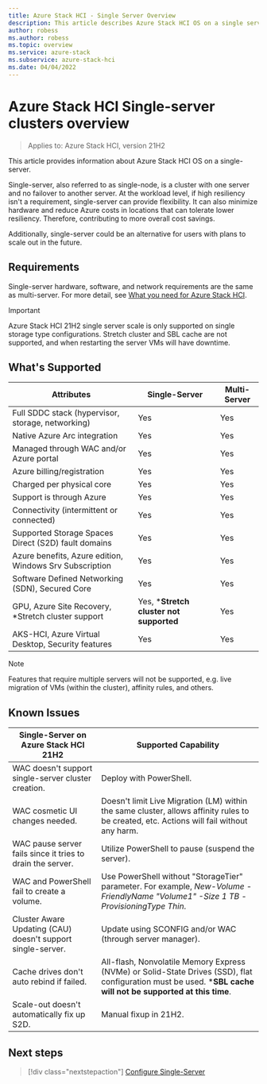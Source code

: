 ```yaml
---
title: Azure Stack HCI - Single Server Overview
description: This article describes Azure Stack HCI OS on a single server
author: robess
ms.author: robess
ms.topic: overview
ms.service: azure-stack
ms.subservice: azure-stack-hci
ms.date: 04/04/2022
---
```


# **Azure Stack HCI Single-server clusters overview**
> Applies to: Azure Stack HCI, version 21H2

This article provides information about Azure Stack HCI OS on a single-server.

Single-server, also referred to as single-node, is a cluster with one server and no failover to another server. At the workload level, if high resiliency isn't a requirement, single-server can provide flexibility. It can also minimize hardware and reduce Azure costs in locations that can tolerate lower resiliency. Therefore, contributing to more overall cost savings.

Additionally, single-server could be an alternative for users with plans to scale out in the future.

## **Requirements**
Single-server hardware, software, and network requirements are the same as multi-server. For more detail, see [What you need for Azure Stack HCI](/azure-stack/hci/overview#what-you-need-for-azure-stack-hci).

> [!IMPORTANT]
> Azure Stack HCI 21H2 single server scale is only supported on single storage type configurations. Stretch cluster and SBL cache are not supported, and when restarting the server VMs will have downtime.
## **What's Supported**
|Attributes | Single-Server | Multi-Server |
|----------|-----------|-----------|
|Full SDDC stack (hypervisor, storage, networking) | Yes | Yes|
|Native Azure Arc integration | Yes | Yes |
|Managed through WAC and/or Azure portal | Yes | Yes |
|Azure billing/registration | Yes | Yes |
|Charged per physical core| Yes | Yes |
|Support is through Azure | Yes | Yes |
|Connectivity (intermittent or connected) | Yes | Yes |
|Supported Storage Spaces Direct (S2D) fault domains | Yes | Yes |
|Azure benefits, Azure edition, Windows Srv Subscription | Yes | Yes |
|Software Defined Networking (SDN), Secured Core | Yes | Yes |
|GPU, Azure Site Recovery, *Stretch cluster support | Yes, ***Stretch cluster not supported** | Yes |
|AKS-HCI, Azure Virtual Desktop, Security features | Yes | Yes |

> [!Note]
> Features that require multiple servers will not be supported, e.g. live migration of VMs (within the cluster), affinity rules, and others.
## **Known Issues**
|Single-Server on Azure Stack HCI 21H2 | Supported Capability|
|-----------|---------------|
|WAC doesn't support single-server cluster creation. | Deploy with PowerShell. |
|WAC cosmetic UI changes needed. | Doesn't limit Live Migration (LM) within the same cluster, allows affinity rules to be created, etc. Actions will fail without any harm. |
|WAC pause server fails since it tries to drain the server. | Utilize PowerShell to pause (suspend the server). |
|WAC and PowerShell fail to create a volume. | Use PowerShell without "StorageTier" parameter. For example,  *New-Volume -FriendlyName "Volume1" -Size 1 TB -ProvisioningType Thin*. |
|Cluster Aware Updating (CAU) doesn't support single-server. | Update using SCONFIG and/or WAC (through server manager). |
|Cache drives don't auto rebind if failed. | All-flash, Nonvolatile Memory Express (NVMe) or Solid-State Drives (SSD), flat configuration must be used. ***SBL cache will not be supported at this time**. |
|Scale-out doesn't automatically fix up S2D. | Manual fixup in 21H2. |
## Next steps

> [!div class="nextstepaction"]
> [Configure Single-Server](../deploy/configure-hci-os-single-server.md)
